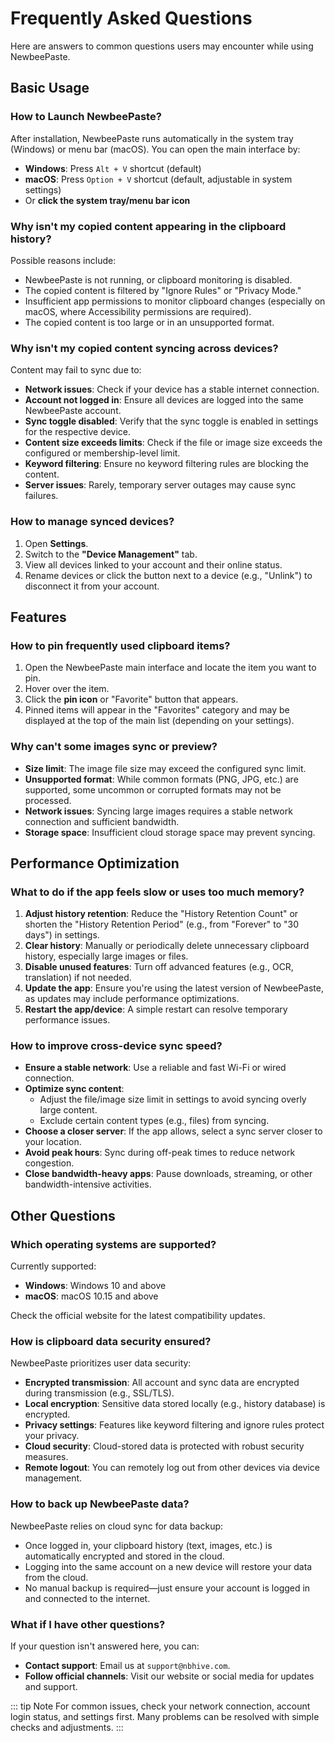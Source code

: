 # Frequently Asked Questions

Here are answers to common questions users may encounter while using NewbeePaste.

## Basic Usage

### How to Launch NewbeePaste?

After installation, NewbeePaste runs automatically in the system tray (Windows) or menu bar (macOS). You can open the main interface by:

- **Windows**: Press `Alt + V` shortcut (default)
- **macOS**: Press `Option + V` shortcut (default, adjustable in system settings)
- Or **click the system tray/menu bar icon**

### Why isn't my copied content appearing in the clipboard history?

Possible reasons include:

- NewbeePaste is not running, or clipboard monitoring is disabled.
- The copied content is filtered by "Ignore Rules" or "Privacy Mode."
- Insufficient app permissions to monitor clipboard changes (especially on macOS, where Accessibility permissions are required).
- The copied content is too large or in an unsupported format.

### Why isn't my copied content syncing across devices?

Content may fail to sync due to:

- **Network issues**: Check if your device has a stable internet connection.
- **Account not logged in**: Ensure all devices are logged into the same NewbeePaste account.
- **Sync toggle disabled**: Verify that the sync toggle is enabled in settings for the respective device.
- **Content size exceeds limits**: Check if the file or image size exceeds the configured or membership-level limit.
- **Keyword filtering**: Ensure no keyword filtering rules are blocking the content.
- **Server issues**: Rarely, temporary server outages may cause sync failures.

### How to manage synced devices?

1. Open **Settings**.
2. Switch to the **"Device Management"** tab.
3. View all devices linked to your account and their online status.
4. Rename devices or click the button next to a device (e.g., "Unlink") to disconnect it from your account.

## Features

### How to pin frequently used clipboard items?

1. Open the NewbeePaste main interface and locate the item you want to pin.
2. Hover over the item.
3. Click the **pin icon** or "Favorite" button that appears.
4. Pinned items will appear in the "Favorites" category and may be displayed at the top of the main list (depending on your settings).

### Why can't some images sync or preview?

- **Size limit**: The image file size may exceed the configured sync limit.
- **Unsupported format**: While common formats (PNG, JPG, etc.) are supported, some uncommon or corrupted formats may not be processed.
- **Network issues**: Syncing large images requires a stable network connection and sufficient bandwidth.
- **Storage space**: Insufficient cloud storage space may prevent syncing.

## Performance Optimization

### What to do if the app feels slow or uses too much memory?

1. **Adjust history retention**: Reduce the "History Retention Count" or shorten the "History Retention Period" (e.g., from "Forever" to "30 days") in settings.
2. **Clear history**: Manually or periodically delete unnecessary clipboard history, especially large images or files.
3. **Disable unused features**: Turn off advanced features (e.g., OCR, translation) if not needed.
4. **Update the app**: Ensure you're using the latest version of NewbeePaste, as updates may include performance optimizations.
5. **Restart the app/device**: A simple restart can resolve temporary performance issues.

### How to improve cross-device sync speed?

- **Ensure a stable network**: Use a reliable and fast Wi-Fi or wired connection.
- **Optimize sync content**:
  - Adjust the file/image size limit in settings to avoid syncing overly large content.
  - Exclude certain content types (e.g., files) from syncing.
- **Choose a closer server**: If the app allows, select a sync server closer to your location.
- **Avoid peak hours**: Sync during off-peak times to reduce network congestion.
- **Close bandwidth-heavy apps**: Pause downloads, streaming, or other bandwidth-intensive activities.

## Other Questions

### Which operating systems are supported?

Currently supported:

- **Windows**: Windows 10 and above
- **macOS**: macOS 10.15 and above

Check the official website for the latest compatibility updates.

### How is clipboard data security ensured?

NewbeePaste prioritizes user data security:

- **Encrypted transmission**: All account and sync data are encrypted during transmission (e.g., SSL/TLS).
- **Local encryption**: Sensitive data stored locally (e.g., history database) is encrypted.
- **Privacy settings**: Features like keyword filtering and ignore rules protect your privacy.
- **Cloud security**: Cloud-stored data is protected with robust security measures.
- **Remote logout**: You can remotely log out from other devices via device management.

### How to back up NewbeePaste data?

NewbeePaste relies on cloud sync for data backup:

- Once logged in, your clipboard history (text, images, etc.) is automatically encrypted and stored in the cloud.
- Logging into the same account on a new device will restore your data from the cloud.
- No manual backup is required—just ensure your account is logged in and connected to the internet.

### What if I have other questions?

If your question isn't answered here, you can:

- **Contact support**: Email us at `support@nbhive.com`.
- **Follow official channels**: Visit our website or social media for updates and support.

::: tip Note
For common issues, check your network connection, account login status, and settings first. Many problems can be resolved with simple checks and adjustments.
:::
